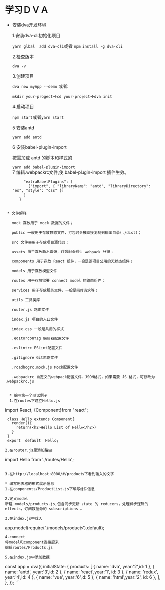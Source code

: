# 学习ＤＶＡ
* 安装dva开发环境　

  1.安装dva-cli初始化项目 
  
  ```yarn glbal  add dva-cli```或者
  ``npm install -g dva-cli``
  
  2.检查版本 
  
   ```dva -v```
  
  3.创建项目 
  
  ```dva new myApp --demo```
  或者:
  
  ```mkdir your-progect```->```cd your-project```->```dva init```
  
  4.启动项目 
  
  ```npm start```或者```yarn start```  
  
  5 安装antd 
 
    ```yarn add antd```  
    
  6 安装babel-plugin-import  
  
  按需加载 antd 的脚本和样式的 
  
  ```yarn add babel-plugin-import```  
  7 编辑.webpackrc文件,使 babel-plugin-import 插件生效。
  ```{
       "extraBabelPlugins": [
         ["import", { "libraryName": "antd", "libraryDirectory": "es", "style": "css" }]
       ]
     }
```

 * 文件解释  
 
   mock 存放用于 mock 数据的文件；
  
   public 一般用于存放静态文件，打包时会被直接复制到输出目录(./dist)； 
   
   src 文件夹用于存放项目源代码；
  
   assets 用于存放静态资源，打包时会经过 webpack 处理； 
  
   components 用于存放 React 组件，一般是该项目公用的无状态组件； 
  
   models 用于存放模型文件 
  
   routes 用于存放需要 connect model 的路由组件； 
  
   services 用于存放服务文件，一般是网络请求等； 
  
   utils 工具类库 
  
   router.js 路由文件 
   
   index.js 项目的入口文件 
  
   index.css 一般是共用的样式
  
   .editorconfig 编辑器配置文件
  
   .eslintrc ESLint配置文件 
   
   .gitignore Git忽略文件 
  
   .roadhogrc.mock.js Mock配置文件 
  
   .webpackrc 自定义的webpack配置文件，JSON格式，如果需要 JS 格式，可修改为 .webpackrc.js
  
 
  * 编写第一个测试例子
  1.在routes下建立Hello.js
  ```
  import React, {Component}from "react"; 

     class Hello extends Component{
       render(){
         return(<h2>Hello List of Hello</h2>)
       }
     }
     export  default  Hello;
     
   ``` 
  2.在router.js里添加路由
   ```
   import Hello from './routes/Hello';
   <Route path="/products" exact component={Hello} />
  
   ```
   
  3.在http://localhost:8000/#/products下看到输入的文字
  
  * 编写用表格的形式展示信息
  1.在components/ProductList.js下编写组件信息
  
  2.定义model
  新建 models/products.js,包含同步更新 state 的 reducers，处理异步逻辑的 effects，订阅数据源的 subscriptions 。

  3.在index.js中载入
  
  ```
  app.model(require('./models/products').default);
  
 ```
 4.connect
 将model和component连接起来
 编辑routes/Products.js
 
 5.在index.js中添加数据
  ```
  const app = dva({
          initialState: {
           products: [
                { name: 'dva', year:'2',id: 1 },
               { name: 'antd', year:'3',id: 2 },
               { name: 'react',year:'1', id: 3 },
               { name: 'redux', year:'4',id: 4 },
               { name: 'vue', year:'6',id: 5 },
               { name: 'html',year:'2', id: 6 },
              ],
            },
      });
      ```
